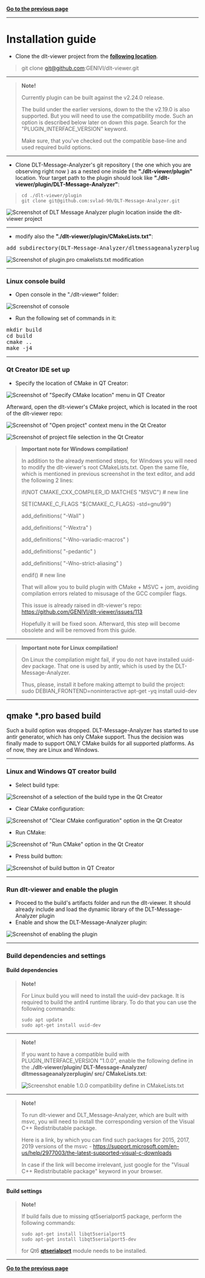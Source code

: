 [**Go to the previous page**](../../README.md)

----

# Installation guide

- Clone the dlt-viewer project from the **[following location]( https://github.com/GENIVI/dlt-viewer )**.

> git clone git@github.com:GENIVI/dlt-viewer.git

----

> **Note!**
> 
> Currently plugin can be built against the v2.24.0 release.
>
> The build under the earlier versions, down to the the v2.19.0 is also supported. But you will need to use the compatibility mode. Such an option is described below later on down this page. Search for the "PLUGIN_INTERFACE_VERSION" keyword.
>
> Make sure, that you've checked out the compatible base-line and used required build options. 

----

- Clone DLT-Message-Analyzer's git repository ( the one which you are observing right now ) as a nested one inside the **"./dlt-viewer/plugin"** location.
Your target path to the plugin should look like **"./dlt-viewer/plugin/DLT-Message-Analyzer"**:

>```
> cd ./dlt-viewer/plugin
> git clone git@github.com:svlad-90/DLT-Message-Analyzer.git
> ```

![Screenshot of DLT Message Analyzer plugin location inside the dlt-viewer project](./installation_guide_plugin_location.png)

----

- modify also the **"./dlt-viewer/plugin/CMakeLists.txt"**:

<pre>add_subdirectory(DLT-Message-Analyzer/dltmessageanalyzerplugin/src)</pre>

![Screenshot of plugin.pro cmakelists.txt modification](./installation_guide_cmakelists_modification.png)

----

### Linux console build

- Open console in the "./dlt-viewer" folder:

![Screenshot of console](./installation_guide_console.png)

- Run the following set of commands in it:

<pre>mkdir build
cd build
cmake ..
make -j4
</pre>

----

### Qt Creator IDE set up

- Specify the location of CMake in QT Creator:

![Screenshot of "Specify CMake location" menu in QT Creator](./installation_guide_cmake_location.png)

Afterward, open the dlt-viewer's CMake project, which is located in the root of the dlt-viewer repo:

![Screenshot of "Open project" context menu in the Qt Creator](./installation_guide_open_project_menu.png)

![Screenshot of project file selection in the Qt Creator](./installation_guide_select_project.png)

> **Important note for Windows compilation!**
>
> In addition to the already mentioned steps, for Windows you will need to modify the dlt-viewer's root CMakeLists.txt.
> Open the same file, which is mentioned in previous screenshot in the text editor, and add the following 2 lines:
> 
> if(NOT CMAKE_CXX_COMPILER_ID MATCHES "MSVC") # new line
>
> SET(CMAKE_C_FLAGS  "${CMAKE_C_FLAGS} -std=gnu99")
>
> add_definitions( "-Wall" )
>
> add_definitions( "-Wextra" )
>
> add_definitions( "-Wno-variadic-macros" )
>
> add_definitions( "-pedantic" )
>
> add_definitions( "-Wno-strict-aliasing" )
>
> endif()                                      # new line
>
> That will allow you to build plugin with CMake + MSVC + jom, avoiding compilation errors related to misusage of the GCC compiler flags.
>
> This issue is already raised in dlt-viewer's repo:
> https://github.com/GENIVI/dlt-viewer/issues/113
>
> Hopefully it will be fixed soon. Afterward, this step will become obsolete and will be removed from this guide.

----

> **Important note for Linux compilation!**
>
> On Linux the compilation might fail, if you do not have installed uuid-dev package.
> That one is used by antlr, which is used by the DLT-Message-Analyzer.
> 
> Thus, please, install it before making attempt to build the project:
> sudo DEBIAN_FRONTEND=noninteractive apt-get -yq install uuid-dev

----

## qmake *.pro based build

Such a build option was dropped.
DLT-Message-Analyzer has started to use antlr generator, which has only CMake support.
Thus the decision was finally made to support ONLY CMake builds for all supported platforms.
As of now, they are Linux and Windows.

----

### Linux and Windows QT creator build

- Select build type:

![Screenshot of a selection of the build type in the Qt Creator](./installation_guide_select_build_type.png)

- Clear CMake configuration:

![Screenshot of "Clear CMake configuration" option in the Qt Creator](./installation_guide_clear_cmake_configuration.png)

- Run CMake:

![Screenshot of "Run CMake" option in the Qt Creator](./installation_guide_run_cmake.png)

- Press build button:

![Screenshot of build button in QT Creator](./installation_guide_build.png)

----

### Run dlt-viewer and enable the plugin

- Proceed to the build's artifacts folder and run the dlt-viewer. It should already include and load the dynamic library of the DLT-Message-Analyzer plugin
- Enable and show the DLT-Message-Analyzer plugin:

![Screenshot of enabling the plugin](./installation_guide_enable_plugin.png)

----

### Build dependencies and settings

#### Build dependencies

> **Note!** 
> 
> For Linux build you will need to install the uuid-dev package. 
> It is required to build the antlr4 runtime library.
> To do that you can use the following commands:
>
> ```
> sudo apt update
> sudo apt-get install uuid-dev
> ```
>

----

> **Note!** 
> 
> If you want to have a compatible build with PLUGIN_INTERFACE_VERSION "1.0.0", enable the following define in the 
> **./dlt-viewer/plugin/ DLT-Message-Analyzer/ dltmessageanalyzerplugin/ src/ CMakeLists.txt**:
> 
> ![Screenshot enable 1.0.0 compatibility define in CMakeLists.txt](./installation_guide_enable_define_cmake.png)

----

> **Note!** 
> 
> To run dlt-viewer and DLT_Message-Analyzer, which are built with msvc, you will need to install the corresponding version of the Visual C++ Redistributable package.
> 
> Here is a link, by which you can find such packages for 2015, 2017, 2019 versions of the msvc - https://support.microsoft.com/en-us/help/2977003/the-latest-supported-visual-c-downloads
>
> In case if the link will become irrelevant, just google for the "Visual C++ Redistributable package" keyword in your browser.
> 

----

#### Build settings

> **Note!** 
> 
> If build fails due to missing qt5serialport5 package, perform the following commands:
>```
> sudo apt-get install libqt5serialport5
> sudo apt-get install libqt5serialport5-dev
>```
> for Qt6 [__qtserialport__](https://doc.qt.io/qt-6/qtserialport-index.html) module needs to be installed.

----

[**Go to the previous page**](../../README.md)
